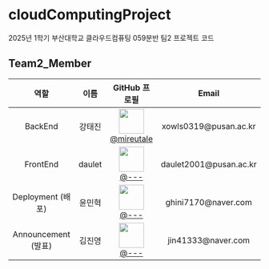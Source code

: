 # cloudComputingProject
2025년 1학기 부산대학교 클라우드컴퓨팅 059분반 팀2 프로젝트 코드

## Team2_Member
<div align="center">

<table>
  <thead>
    <tr>
      <th align="center">역할</th>
      <th align="center">이름</th>
      <th align="center">GitHub 프로필</th>
      <th align="center">Email</th>
    </tr>
  </thead>
  <tbody>
    <tr>
      <td align="center">BackEnd</td>
      <td align="center">강태진</td>
      <td align="center">
        <img src="https://github.com/mireutale.png" width="50"/><br>
        <a href="https://github.com/mireutale">@mireutale</a>
      </td>
      <td align="center">xowls0319@pusan.ac.kr</td>
    </tr>
    <tr>
      <td align="center">FrontEnd</td>
      <td align="center">daulet</td>
      <td align="center">
        <img src="https://github.com/---.png" width="50"/><br>
        <a href="https://github.com/---">@---</a>
      </td>
      <td align="center">daulet2001@pusan.ac.kr</td>
    </tr>
    <tr>
      <td align="center">Deployment (배포)</td>
      <td align="center">윤민혁</td>
      <td align="center">
        <img src="https://github.com/---.png" width="50"/><br>
        <a href="https://github.com/---">@---</a>
      </td>
      <td align="center">ghini7170@naver.com</td>
    </tr>
    <tr>
      <td align="center">Announcement (발표)</td>
      <td align="center">김진영</td>
      <td align="center">
        <img src="https://github.com/---.png" width="50"/><br>
        <a href="https://github.com/---">@---</a>
      </td>
      <td align="center">jin41333@naver.com</td>
    </tr>
  </tbody>
</table>

</div>

